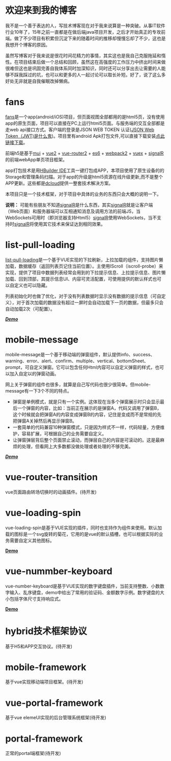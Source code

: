# 欢迎来到我的博客

我不是一个善于表达的人，写技术博客现在对于我来说算是一种突破。从事IT软件行业10年了，15年之前一直都是在做后端java项目开发，之后才开始真正的专攻前端。做了不少项目有积累但沉淀下来的随着时间的推移却慢慢忘却了不少，这也是我想开个博客的原因。

虽然写博客对于我来说是很花时间花精力的事情，其实这也是我自己克服拖延和惰性。在项目结束后做一个总结和回顾，虽然这在高强度的工作压力中挤出时间来做很难但这也是巩固完善自我体系同时加深知识，同时还可以分享出去让需要的人能够不踩我踩过的坑，也可以和更多的人一起讨论可以取长补短。好了，说了这么多好处无非就是自我催眠改掉懒病。

# fans


[fans](https://github.com/yujinjin/fans)是一个app(android/iOS)项目，但页面视图全部都用的是html5页，没有使用app的原生页面，项目可以直接在PC上运行html5页面。与服务端的交互全部都是走web api接口方式。客户端的登录是JSON WEB TOKEN 认证([JSON Web Token（JWT)是什么鬼](https://github.com/bigmeow/JWT))。项目里有android Apk打包文件,可以直接下载安装[点此链接下载](https://github.com/yujinjin/fans/tree/master/unpackage/release/fans.apk)。 

前端h5是基于[mui](http://dev.dcloud.net.cn/mui/) + [vue2](http://cn.vuejs.org/v2/api/) + [vue-router2](http://router.vuejs.org/zh-cn/) + [es6](http://es6.ruanyifeng.com/) + [webpack2](http://webpack.github.io/) + [vuex](http://vuex.vuejs.org/zh-cn/) + [signalR](http://signalr.net/)的前端webApp单页项目框架。

app打包技术是用[HBuilder IDE](http://www.dcloud.io/index.html)工具一键打包成APP，本项目使用了原生设备的的Storage和管理条码扫描。对于app的升级是html5资源在线升级更新,而不是整个APP更新。这些都是[dcloud](http://www.dcloud.io/index.html)提供一整套技术解决方案。

本项目只是一个技术框架，对于项目中具体的业务的东西只会大概的说明一下。


**说明：** 可能有些朋友不知道[signalR](http://signalr.net/)是什么东西，其实[signalR](http://signalr.net/)就是让客户端（Web页面）和服务器端可以互相通知消息及调用方法的前端JS，当WebSockets可用时（即浏览器支持Html5）[signalR](http://signalr.net/)使用WebSockets，当不支持时[signalR](http://signalr.net/)将使用其它技术来保证达到相同效果。


# list-pull-loading
[list-pull-loading](https://github.com/yujinjin/list-pull-loading)是一个基于VUE实现的下拉刷新，上拉加载的组件，支持图片懒加载，数据缓存（返回列表页记住当前位置）。主使用IScroll（iscroll-probe）来实现，提供了项目中数据列表经常会用到的下拉提示信息、上拉提示信息、图片懒加载、回到顶部，其提示信息UI、内容可灵活配置，可使用提供的默认样式也可以自定义也可以隐藏。

列表初始化时也做了优化，对于没有列表数据时显示没有数据的提示信息（可自定义），对于首次加载的数据没有超过一屏时会自动加载下一页的数据，但最多只会自动加载2次（可配置）。

[___Demo___](https://yujinjin.github.io/list-pull-loading/)

# mobile-message
mobile-message是一个基于移动端的弹窗组件，默认提供info、success、warning、error、alert、confirm、multiple、vertical、bottomSheet、prompt，可自定义弹窗。它可以包含任何Html内容可以自定义弹窗的样式，也可以加入自定以的弹窗动画。

网上关于弹窗的组件也很多，就算是自己写代码也很少很简单。但mobile-message有一下3个不同的特点。
- 弹窗是单例模式，就是只有一个实例。这体现在当多个弹窗展示时只会显示最后一个弹窗的内容，比如：当前正在展示的是弹窗A，代码又调用了弹窗B，这个时候就会把弹窗A的内容变成弹窗B的内容，记住是变成而不是常规的先把弹窗A关掉然后再显示弹窗B。
- 一套简单的代码兼容10种弹窗模式，只是因为样式不一样，代码轻量，方便维护，容易扩展，可根据自己的业务需要自定义。
- 让弹窗弹层背后整个页面禁止滚动，而弹层自己的内容是可滚动的。这是最麻烦的处理，但看网上大多数都没做处理或者处理的不够完美。

[___Demo___](https://yujinjin.github.io/mobile-message/)

# vue-router-transition
vue页面路由转场切换时的动画插件。(待开发)

# vue-loading-spin
vue-loading-spin是基于VUE实现的插件，同时也支持作为组件来使用。默认加载的图标是一个svg旋转的菊花，它用的是vue的默认插槽，也可以根据实际的业务需要自定义其他图标。

[**Demo**](https://yujinjin.github.io/vue-loading-spin/)


# vue-nummber-keyboard
vue-number-keyboard是基于VUE实现的数字键盘插件，当前支持整数、小数数字输入、乱序键盘，demo中给出了常用的验证码、金额数字示例。数字键盘的大小包括字体尺寸支持响应式。

[**Demo**](https://yujinjin.github.io/vue-nummber-keyboard/)

# hybrid技术框架协议
基于H5和APP交互协议。(待开发)

# mobile-framework
基于vue实现移动端项目框架。(待开发)

# vue-portal-framework
基于vue elemeUI实现的后台管理系统框架(待开发)

# portal-framework
正常的portal端框架(待开发)